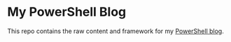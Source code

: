 # My PowerShell Blog

This repo contains the raw content and framework for my [PowerShell blog](https://powershell.anovelidea.org).

